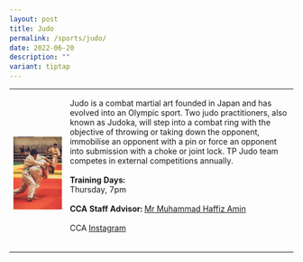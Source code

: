 ```yaml
---
layout: post
title: Judo
permalink: /sports/judo/
date: 2022-06-20
description: ""
variant: tiptap
---
```

<table style="minWidth: 50px">
<colgroup>
<col>
<col>
</colgroup>
<tbody>
<tr>
<td rowspan="1" colspan="1">
<p></p>
<div class="isomer-image-wrapper">
<img style="width: 100%" height="auto" width="100%" alt="" src="/images/Sports/Judo_2.jpg">
</div>
</td>
<td rowspan="1" colspan="1">
<p>Judo is a combat martial art founded in Japan and has evolved into an
Olympic sport. Two judo practitioners, also known as Judoka, will step
into a combat ring with the objective of throwing or taking down the opponent,
immobilise an opponent with a pin or force an opponent into submission
with a choke or joint lock. TP Judo team competes in external competitions
annually.
<br>
<br><strong>Training Days:</strong>
<br>Thursday, 7pm
<br>
<br><strong>CCA Staff Advisor:</strong>  <a href="mailto:Muhammad_Haffiz_AMIN@TP.EDU.SG" rel="noopener noreferrer nofollow" target="_blank">Mr Muhammad Haffiz Amin</a>
<br>
<br>CCA <a href="https://www.instagram.com/tpjudokas/" rel="noopener noreferrer nofollow" target="_blank">Instagram</a>
<br>
<br>
</p>
</td>
</tr>
</tbody>
</table>
<h4></h4>
<p></p>